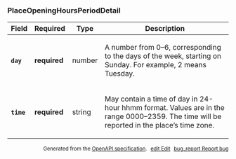 <!--- This is a generated file, do not edit! -->
<!--- [START maps_http_schema_placeopeninghoursperioddetail] -->
<h3 class="schema-object" id="PlaceOpeningHoursPeriodDetail">PlaceOpeningHoursPeriodDetail</h3>

| Field                                                                                                          | Required     | Type   | Description                                                                                                                                                                                    |
| :------------------------------------------------------------------------------------------------------------- | ------------ | ------ | ---------------------------------------------------------------------------------------------------------------------------------------------------------------------------------------------- |
| <h4 id="PlaceOpeningHoursPeriodDetail-day" class="add-link schema-object-property-key"><code>day</code></h4>   | **required** | number | <div class="nonref-property-description"><p>A number from 0–6, corresponding to the days of the week, starting on Sunday. For example, 2 means Tuesday.</p></div>                              |
| <h4 id="PlaceOpeningHoursPeriodDetail-time" class="add-link schema-object-property-key"><code>time</code></h4> | **required** | string | <div class="nonref-property-description"><p>May contain a time of day in 24-hour hhmm format. Values are in the range 0000–2359. The time will be reported in the place’s time zone.</p></div> |

<p style="text-align: right; font-size: smaller;">Generated from the <a class="gc-analytics-event" data-category="GMP" data-label="openapi-github" href="https://github.com/googlemaps/openapi-specification" title="Google Maps Platform OpenAPI Specification" class="external">OpenAPI specification</a>.
<a class="gc-analytics-event" data-category="GMP" data-label="openapi-github-maps-http-schema-placeopeninghoursperioddetail" data-action="edit" style="margin-left: 5px;" href="https://github.com/googlemaps/openapi-specification/blob/main/specification/schemas/PlaceOpeningHoursPeriodDetail.yml" title="Edit on GitHub"><span class="material-icons">edit</span> Edit</a>
<a class="gc-analytics-event" data-category="GMP" data-label="openapi-github-maps-http-schema-placeopeninghoursperioddetail" data-action="bug" style="margin-left: 5px;" href="https://github.com/googlemaps/openapi-specification/issues/new?assignees=&labels=type%3A+bug%2C+triage+me&template=bug_report.md&title=[schemas] Bug - PlaceOpeningHoursPeriodDetail" title="File bug for schemas on GitHub"><span class="material-icons">bug_report</span> Report bug</a>
</p>

<!--- [END maps_http_schema_placeopeninghoursperioddetail] -->
